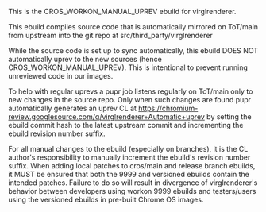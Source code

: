 This is the CROS\_WORKON\_MANUAL\_UPREV ebuild for virglrenderer.

This ebuild compiles source code that is automatically mirrored on ToT/main
from upstream into the git repo at src/third\_party/virglrenderer

While the source code is set up to sync automatically, this ebuild DOES NOT
automatically uprev to the new sources (hence CROS\_WORKON\_MANUAL\_UPREV).
This is intentional to prevent running unreviewed code in our images.

To help with regular uprevs a pupr job listens regularly on ToT/main only to
new changes in the source repo. Only when such changes are found pupr
automatically generates an uprev CL at
https://chromium-review.googlesource.com/q/virglrenderer+Automatic+uprev
by setting the ebuild commit hash to the latest upstream commit and
incrementing the ebuild revision number suffix.

For all manual changes to the ebuild (especially on branches), it is the CL
author's responsibility to manually increment the ebuild's revision number
suffix. When adding local patches to cros/main and release branch ebuilds, it
MUST be ensured that both the 9999 and versioned ebuilds contain the intended
patches. Failure to do so will result in divergence of virglrenderer's
behavior between developers using workon 9999 ebuilds and testers/users using
the versioned ebuilds in pre-built Chrome OS images.
